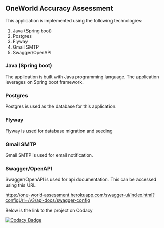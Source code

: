 ## OneWorld Accuracy Assessment
This application is implemented using the following technologies:
1.  Java (Spring boot)
2.  Postgres
3.  Flyway
4.  Gmail SMTP
5.  Swagger/OpenAPI

### Java (Spring boot)
The application is built with Java programming language. The application leverages on Spring boot framework.

### Postgres
Postgres is used as the database for this application.

### Flyway
Flyway is used for database migration and seeding

### Gmail SMTP
Gmail SMTP is used for email notification.

### Swagger/OpenAPI
Swagger/OpenAPI is used for api documentation. This can be accessed using this URL

https://one-world-assessment.herokuapp.com/swagger-ui/index.html?configUrl=/v3/api-docs/swagger-config

Below is the link to the project on Codacy

[![Codacy Badge](https://app.codacy.com/project/badge/Grade/d378e950d7c147d48d5abe037f67509c)](https://www.codacy.com/gh/zeedt/one-world-assessment/dashboard?utm_source=github.com&amp;utm_medium=referral&amp;utm_content=zeedt/one-world-assessment&amp;utm_campaign=Badge_Grade)